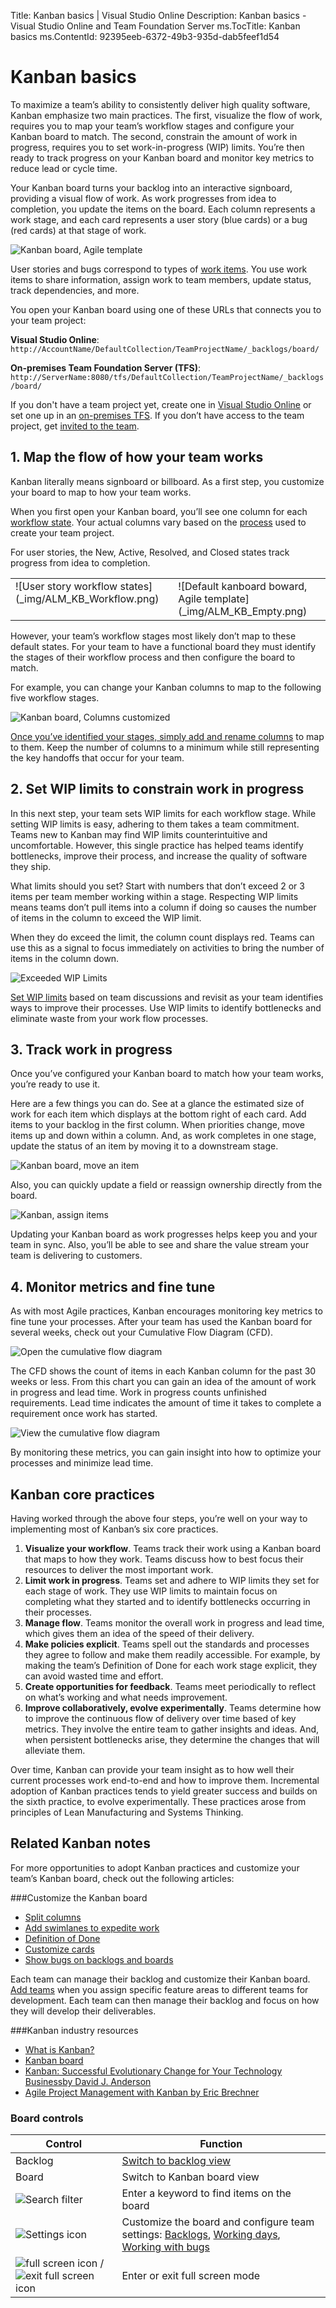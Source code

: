 Title: Kanban basics | Visual Studio Online
Description: Kanban basics - Visual Studio Online and Team Foundation Server
ms.TocTitle: Kanban basics
ms.ContentId: 92395eeb-6372-49b3-935d-dab5feef1d54

# Kanban basics

To maximize a team’s ability to consistently deliver high quality software, Kanban emphasize two main practices. The first, visualize the flow of work, requires you to map your team’s workflow stages and configure your Kanban board to match. The second, constrain the amount of work in progress, requires you to set work-in-progress (WIP) limits. You’re then ready to track progress on your Kanban board and monitor key metrics to reduce lead or cycle time.  

Your Kanban board turns your backlog into an interactive signboard, providing a visual flow of work. As work progresses from idea to completion, you update the items on the board. Each column represents a work stage, and each card represents a user story (blue cards) or a bug (red cards) at that stage of work.

![Kanban board, Agile template](_img/ALM_KB_Board1.png)

User stories and bugs correspond to types of [work items](http://msdn.microsoft.com/library/hh409275.aspx). You use work items to share information, assign work to team members, update status, track dependencies, and more.

You open your Kanban board using one of these URLs that connects you to your team project:   

**Visual Studio Online**:  ```http://AccountName/DefaultCollection/TeamProjectName/_backlogs/board/ ```

**On-premises Team Foundation Server (TFS)**:  ```http://ServerName:8080/tfs/DefaultCollection/TeamProjectName/_backlogs/board/```

If you don't have a team project yet, create one in [Visual Studio Online](http://www.visualstudio.com/get-started/setup/set-up-vs) or set one up in an [on-premises TFS](http://msdn.microsoft.com/library/ee518933.aspx). If you don’t have access to the team project, get [invited to the team](../scale/multiple-teams.md#add-team-members).

## 1. Map the flow of how your team works
Kanban literally means signboard or billboard. As a first step, you customize your board to map to how your team works.

When you first open your Kanban board, you’ll see one column for each [workflow state](../guidance/choose-process.md#workflow-states). Your actual columns vary based on the [process](../guidance/choose-process.md) used to create your team project.

For user stories, the New, Active, Resolved, and Closed states track progress from idea to completion.
<table>
<tbody>
<tr valign="top">
<td>
![User story workflow states](_img/ALM_KB_Workflow.png)


</td>
<td>
![Default kanboard boward, Agile template](_img/ALM_KB_Empty.png)



</td>
</tr>
</tbody>
</table>

However, your team’s workflow stages most likely don’t map to these default states. For your team to have a functional board they must identify the stages of their workflow process and then configure the board to match.

For example, you can change your Kanban columns to map to the following five workflow stages.

![Kanban board, Columns customized](_img/ALM_KB_Board2.png)

[Once you’ve identified your stages, simply add and rename columns](add-columns.md) to map to them. Keep the number of columns to a minimum while still representing the key handoffs that occur for your team.

## 2. Set WIP limits to constrain work in progress
In this next step, your team sets WIP limits for each workflow stage. While setting WIP limits is easy, adhering to them takes a team commitment. Teams new to Kanban may find WIP limits counterintuitive and uncomfortable. However, this single practice has helped teams identify bottlenecks, improve their process, and increase the quality of software they ship.

What limits should you set? Start with numbers that don’t exceed 2 or 3 items per team member working within a stage. Respecting WIP limits means teams don’t pull items into a column if doing so causes the number of items in the column to exceed the WIP limit.

When they do exceed the limit, the column count displays red. Teams can use this as a signal to focus immediately on activities to bring the number of items in the column down.

![Exceeded WIP Limits](_img/ALM_KB_WipLimits.png)

[Set WIP limits](wip-limits.md) based on team discussions and revisit as your team identifies ways to improve their processes. Use WIP limits to identify bottlenecks and eliminate waste from your work flow processes.

## 3. Track work in progress
Once you’ve configured your Kanban board to match how your team works, you’re ready to use it.

Here are a few things you can do. See at a glance the estimated size of work for each item which displays at the bottom right of each card. Add items to your backlog in the first column. When priorities change, move items up and down within a column. And, as work completes in one stage, update the status of an item by moving it to a downstream stage.

![Kanban board, move an item](_img/ALM_CC_MoveCard.png)


Also, you can quickly update a field or reassign ownership directly from the board.

![Kanban, assign items](_img/ALM_CC_UpdateFieldOnCard.png)

Updating your Kanban board as work progresses helps keep you and your team in sync. Also, you’ll be able to see and share the value stream your team is delivering to customers.

## 4. Monitor metrics and fine tune
As with most Agile practices, Kanban encourages monitoring key metrics to fine tune your processes. After your team has used the Kanban board for several weeks, check out your Cumulative Flow Diagram (CFD).

![Open the cumulative flow diagram](_img/ALM_KB_Board5.png)

The CFD shows the count of items in each Kanban column for the past 30 weeks or less. From this chart you can gain an idea of the amount of work in progress and lead time. Work in progress counts unfinished requirements. Lead time indicates the amount of time it takes to complete a requirement once work has started.

![View the cumulative flow diagram](_img/ALM_KB_CumulativeFlow.png)

By monitoring these metrics, you can gain insight into how to optimize your processes and minimize lead time.

## Kanban core practices
Having worked through the above four steps, you’re well on your way to implementing most of Kanban’s six core practices.

1. **Visualize your workflow**. Teams track their work using a Kanban board that maps to how they work. Teams discuss how to best focus their resources to deliver the most important work.
2. **Limit work in progress**. Teams set and adhere to WIP limits they set for each stage of work. They use WIP limits to maintain focus on completing what they started and to identify bottlenecks occurring in their processes.
3. **Manage flow**. Teams monitor the overall work in progress and lead time, which gives them an idea of the speed of their delivery.
4. **Make policies explicit**. Teams spell out the standards and processes they agree to follow and make them readily accessible. For example, by making the team’s Definition of Done for each work stage explicit, they can avoid wasted time and effort.
5. **Create opportunities for feedback**. Teams meet periodically to reflect on what’s working and what needs improvement.
6. **Improve collaboratively, evolve experimentally**. Teams determine how to improve the continuous flow of delivery over time based of key metrics. They involve the entire team to gather insights and ideas. And, when persistent bottlenecks arise, they determine the changes that will alleviate them.

Over time, Kanban can provide your team insight as to how well their current processes work end-to-end and how to improve them. Incremental adoption of Kanban practices tends to yield greater success and builds on the sixth practice, to evolve experimentally. These practices arose from principles of Lean Manufacturing and Systems Thinking.

## Related Kanban notes

For more opportunities to adopt Kanban practices and customize your team’s Kanban board, check out the following articles:

###Customize the Kanban board 
- [Split columns](split-columns.md)
- [Add swimlanes to expedite work](expedite-work.md)
- [Definition of Done](definition-of-done.md)
- [Customize cards](../customize/customize-cards.md)
- [Show bugs on backlogs and boards](../customize/show-bugs-on-backlog.md)

Each team can manage their backlog and customize their Kanban board. [Add teams](../scale/multiple-teams.md) when you assign specific feature areas to different teams for development. Each team can then manage their backlog and focus on how they will develop their deliverables.

###Kanban industry resources
- [What is Kanban?](http://kanbanblog.com/explained/)
- [Kanban board](http://guide.agilealliance.org/guide/kanban.html)
- [Kanban: Successful Evolutionary Change for Your Technology Businessby David J. Anderson](http://www.amazon.com/Kanban-Successful-Evolutionary-Technology-Business/dp/0984521402/)
- [Agile Project Management with Kanban by Eric Brechner](http://www.amazon.com/Project-Management-Kanban-Developer-Practices/dp/0735698953/)

### Board controls

| Control                  | Function                      |
|--------------------------|-------------------------------|
| Backlog               | [Switch to backlog view](../backlogs/create-your-backlog.md)           |
| Board    | Switch to Kanban board view            |
| ![Search filter](../_img/icons/search_filter_icon.png) | Enter a keyword to find items on the board   |
| ![Settings icon](../_img/icons/gear_icon.png)    | Customize the board and configure team settings: [Backlogs](../backlogs/organize-backlog.md#activate-backlogs), [Working days](../scale/capacity-planning.md#team_settings), [Working with bugs](../customize/show-bugs-on-backlog.md)   |
| ![full screen icon](../_img/icons/fullscreen_icon.png) / ![exit full screen icon](../_img/icons/exitfullscreen_icon.png)           | Enter or exit full screen mode      |

